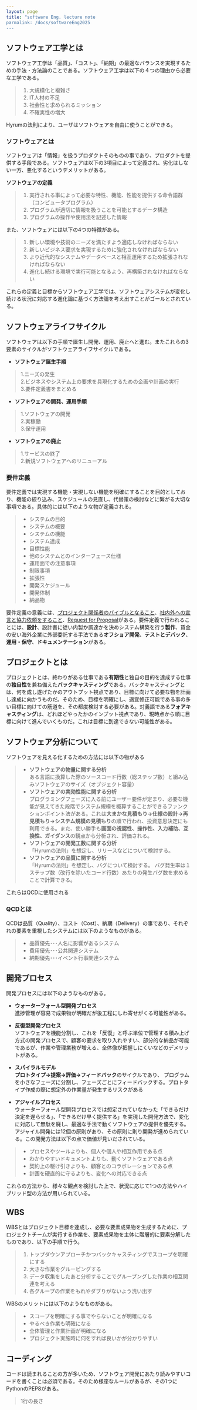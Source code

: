 ```yaml
---
layout: page
title: "software Eng. lecture note
parmalink: /docs/softwareEng2025
---
```


## ソフトウェア工学とは
ソフトウェア工学は「品質」、「コスト」、「納期」の最適なバランスを実現するための手法・方法論のことである。ソフトウェア工学は以下の４つの理由から必要な工学である。　　
>1. 大規模化と複雑さ  
>2. IT人材の不足  
>3. 社会性と求められるミッション  
>4. 不確実性の増大  

Hyrumの法則により、ユーザはソフトウェアを自由に使うことができる。  

### ソフトウェアとは
ソフトウェアは「情報」を扱うプロダクトそのものの事であり、プロダクトを提供する手段である。ソフトウェアは以下の3項目によって定義され、劣化はしない一方、悪化するというデメリットがある。  

**ソフトウェアの定義**
>1. 実行される事によって必要な特性、機能、性能を提供する命令語群（コンピュータプログラム）  
>2. プログラムが適切に情報を扱うことを可能とするデータ構造   
>3. プログラムの操作や使用法を記述した情報 

また、ソフトウェアには以下の4つの特徴がある。
>1. 新しい環境や技術のニーズを満たすよう適応しなければならない   
>2. 新しいビジネス要求を実現するために強化されなければならない  
>3. より近代的なシステムやデータベースと相互運用するため拡張されなければならない   
>4. 進化し続ける環境で実行可能となるよう、再構築されなければならない  

これらの定義と目標からソフトウェア工学では、ソフトウェアシステムが変化し続ける状況に対応する進化論に基づく方法論を考え出すことがゴールとされている。　　

## ソフトウェアライフサイクル
ソフトウェアは以下の手順で誕生し開発、運用、廃止へと進む。またこれらの3要素のサイクルがソフトウェアライフサイクルである。  
 - **ソフトウェア誕生手順**　　
>1.ニーズの発生  
 2.ビジネスやシステム上の要求を具現化するための企画や計画の実行  
 3.要件定義書をまとめる　　

 - **ソフトウェアの開発、運用手順**
>1.ソフトウェアの開発\
 2.実稼働\
 3.保守運用  

- **ソフトウェアの廃止**
>1.サービスの終了\
 2.新規ソフトウェアへのリニューアル  

### 要件定義
要件定義では実現する機能・実現しない機能を明確にすることを目的としており、機能の絞り込み、スケジュールの見直し、代替策の検討などに繋がる大切な事項である。具体的には以下のような物が定義される。　　

>- システムの目的
>- システムの概要
>- システムの機能
>- システム達成
>- 目標性能
>- 他のシステムとのインターフェース仕様
>- 運用面での注意事項
>- 制限事項
>- 拡張性
>- 開発スケジュール
>- 開発体制
>- 納品物　　

要件定義の意義には、<ins>プロジェクト関係者のバイブルとなること</ins>、<ins>社内外への宣言と協力依頼をすること</ins>、<ins>Request for Proposal</ins>がある。要件定義で行われることには、**設計**、設計書に従い内製か調達かを決めシステム構築を行う**製作**、賃金の安い海外企業に外部委託する手法である**オフショア開発**、**テストとデバック**、**運用・保守**、**ドキュメンテーション**がある。　　
## プロジェクトとは
プロジェクトとは、終わりがある仕事である**有期性**と独自の目的を達成する仕事の**独自性**を兼ね備えた**バックキャスティング**である。バックキャスティングとは、何を成し遂げたかのアウトプット視点であり、目標に向けて必要な物を計画し達成に向かうものだ。そのため、目標を明確にし、適宜修正可能である事の多い目標に向けての筋道を、その都度検討する必要がある。対義語である**フォアキャスティング**は、どれほどやったかのインプット視点であり、現時点から順に目標に向けて進んでいくものだ。これは目標に到達できない可能性がある。

## ソフトウェア分析について　　
ソフトウェアを見える化するための方法には以下の物がある  
>- **ソフトウェアの物量に関する分析**  
ある言語に換算した際のソースコード行数（総ステップ数）と組み込みソフトウェアのサイズ（オブジェクト容量）   
>- **ソフトウェアの実効性能に関する分析**  
プログラミングフェーズに入る前にユーザー要件が定まり、必要な機能が見えてきた段階でシステム規模を概算することができるファンクションポイント法がある。これは**大まかな見積もり→仕様の設計→再見積もり→システム規模の見積もり**の順で行われ、投資意思決定にも利用できる。また、使い勝手も**画面の視認性、操作性、入力補助、互換性、ガイダンス**の観点から分析され、評価される。  
>- **ソフトウェアの開発工数に関する分析**  
「Hyrumの法則」を想定し、リリースなどについて検討する。  
>- **ソフトウェアの品質に関する分析**  
「Hyrumの法則」を想定し、バグについて検討する。
バグ発生率は１ステップ数（改行を除いたコード行数）あたりの発生バグ数を求めることで計算できる。

これらはQCDに使用される

### QCDとは
QCDは品質（Quality）、コスト（Cost）、納期（Delivery）の事であり、それぞれの要素を重視したシステムには以下のようなものがある。　　
>- 品質優先･･･人名に影響があるシステム
>- 費用優先･･･公共関連システム
>- 納期優先･･･イベント行事関連システム
## 開発プロセス  
開発プロセスには以下のようなものがある。  

- **ウォーターフォール型開発プロセス**  
進捗管理が容易で成果物が明確だが後工程にしわ寄せがくる可能性がある。  

- **反復型開発プロセス**  
ソフトウェアを機能分割し、これを「反復」と呼ぶ単位で管理する積み上げ方式の開発プロセスで、顧客の要求を取り入れやすい、部分的な納品が可能であるが、作業や管理業務が増える、全体像が把握しにくいなどのデメリットがある。  

- **スパイラルモデル**  
**プロトタイプ→提案→評価→フィードバック**のサイクルであり、
プログラムを小さなフェーズに分割し、フェーズごとにフィードバックする。プロトタイプ作成の際に想定外の作業量が発生するリスクがある  

- **アジャイルプロセス**  
ウォーターフォール型開発プロセスでは想定されていなかった「できるだけ決定を遅らせる」、「できるだけ早く提供する」を実現した開発方法で、変化に対応して無駄を廃し、最適な手法で動くソフトウェアの提供を優先する。アジャイル開発には12個の原則があり、その原則に則り開発が進められている。この開発方法は以下の点で価値が見いだされている。  
>- プロセスやツールよりも、個人や個人や相互作用である点  
>- わかりやすいドキュメントよりも、動くソフトウェアである点
>- 契約上の駆け引きよりも、顧客とのコラボレーションである点
>- 計画を硬直的に守るよりも、変化への対応できる点  

これらの方法から、様々な観点を検討した上で、状況に応じて1つの方法やハイブリッド型の方法が用いられている。

## WBS  
WBSとはプロジェクト目標を達成し、必要な要素成果物を生成するために、プロジェクトチームが実行する作業を、要素成果物を主体に階層的に要素分解したものであり、以下の手順で行う。  
>1. トップダウンアプローチかつバックキャスティングでスコープを明確にする  
>2. 大きな作業をグルーピングする  
>3. データ収集をしたあと分析することでグループングした作業の相互関連を考える  
>4. 各グループの作業をもれやダブりがないよう洗い出す

WBSのメリットには以下のようなものがある。  
>- スコープを明確にする事でやらないことが明確になる
>- やるべき作業も明確になる
>- 全体管理と作業計画が明確になる
>- プロジェクト実施時に何をすれば良いかが分かりやすい
 
## コーディング  
コードは読まれることの方が多いため、ソフトウェア開発にあたり読みやすいコードを書くことは必須である。そのため様座なルールがあるが、その1つにPythonのPEP8がある。  
>1行の長さ
>
>
>
>
